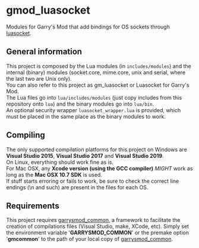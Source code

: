 # gmod\_luasocket

Modules for Garry's Mod that add bindings for OS sockets through [luasocket][1].

## General information

This project is composed by the Lua modules (in `includes/modules`) and the internal (binary) modules (socket.core, mime.core, unix and serial, where the last two are Unix only).  
You can also refer to this project as gm\_luasocket or Luasocket for Garry's Mod.  
The Lua files go into `lua/includes/modules` (just copy includes from this repository onto `lua`) and the binary modules go into `lua/bin`.  
An optional security wrapper `luasocket_wrapper.lua` is provided, which must be placed in the same place as the binary modules to work.

## Compiling

The only supported compilation platforms for this project on Windows are **Visual Studio 2015**, **Visual Studio 2017** and **Visual Studio 2019**.  
On Linux, everything should work fine as is.  
For Mac OSX, any **Xcode version (using the GCC compiler)** *MIGHT* work as long as the **Mac OSX 10.7 SDK** is used.  
If stuff starts erroring or fails to work, be sure to check the correct line endings (\n and such) are present in the files for each OS.

## Requirements

This project requires [garrysmod\_common][2], a framework to facilitate the creation of compilations files (Visual Studio, make, XCode, etc). Simply set the environment variable '**GARRYSMOD\_COMMON**' or the premake option '**gmcommon**' to the path of your local copy of [garrysmod\_common][2].  

  [1]: https://github.com/diegonehab/luasocket
  [2]: https://github.com/danielga/garrysmod_common
